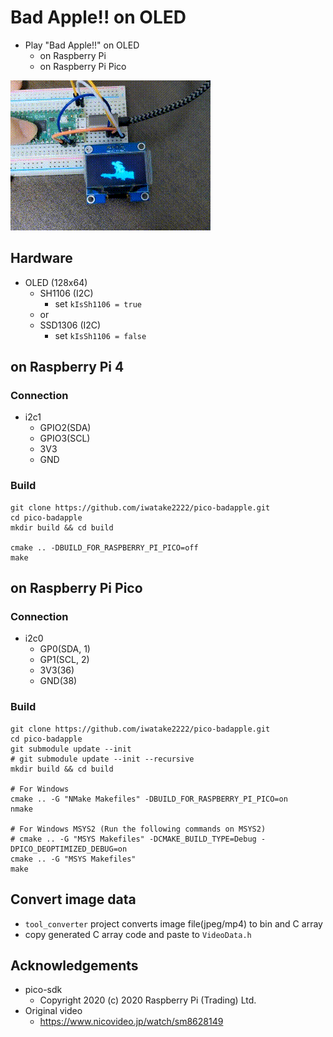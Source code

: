 # Bad Apple!! on OLED
- Play "Bad Apple!!" on OLED
	- on Raspberry Pi
	- on Raspberry Pi Pico

![demo](00_doc/demo.gif)

## Hardware
- OLED (128x64)
	- SH1106 (I2C)
		- set `kIsSh1106 = true`
	- or
	- SSD1306 (I2C)
		- set `kIsSh1106 = false`

## on Raspberry Pi 4
### Connection
- i2c1
	- GPIO2(SDA)
	- GPIO3(SCL)
	- 3V3
	- GND

### Build
```
git clone https://github.com/iwatake2222/pico-badapple.git
cd pico-badapple
mkdir build && cd build

cmake .. -DBUILD_FOR_RASPBERRY_PI_PICO=off
make
```

## on Raspberry Pi Pico
### Connection
- i2c0
	- GP0(SDA, 1)
	- GP1(SCL, 2)
	- 3V3(36)
	- GND(38)

### Build
```
git clone https://github.com/iwatake2222/pico-badapple.git
cd pico-badapple
git submodule update --init
# git submodule update --init --recursive
mkdir build && cd build

# For Windows
cmake .. -G "NMake Makefiles" -DBUILD_FOR_RASPBERRY_PI_PICO=on
nmake

# For Windows MSYS2 (Run the following commands on MSYS2)
# cmake .. -G "MSYS Makefiles" -DCMAKE_BUILD_TYPE=Debug -DPICO_DEOPTIMIZED_DEBUG=on
cmake .. -G "MSYS Makefiles" 
make
```

## Convert image data
- `tool_converter` project converts image file(jpeg/mp4) to bin and C array
- copy generated C array code and paste to `VideoData.h`

## Acknowledgements
- pico-sdk
	- Copyright 2020 (c) 2020 Raspberry Pi (Trading) Ltd.
- Original video
	- https://www.nicovideo.jp/watch/sm8628149
